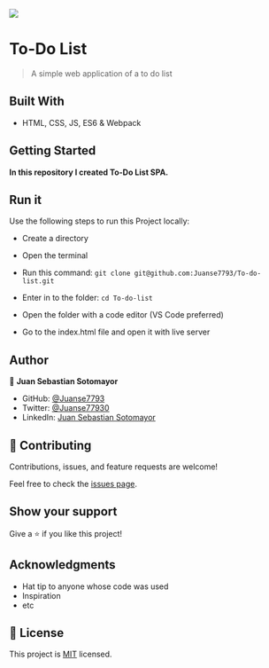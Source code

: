 ![](https://img.shields.io/badge/Microverse-blueviolet)

# To-Do List

> A simple web application of a to do list


## Built With

- HTML, CSS, JS, ES6 & Webpack


## Getting Started

**In this repository I created To-Do List SPA.**

## Run it

Use the following steps to run this Project locally:

- Create a directory

- Open the terminal

- Run this command:
`git clone git@github.com:Juanse7793/To-do-list.git`

- Enter in to the folder:
`cd To-do-list`

- Open the folder with a code editor (VS Code preferred)

- Go to the index.html file and open it with live server



## Author

👤 **Juan Sebastian Sotomayor**

- GitHub: [@Juanse7793](https://github.com/Juanse7793)
- Twitter: [@Juanse77930](https://twitter.com/Juanse77930)
- LinkedIn: [Juan Sebastian Sotomayor](https://linkedin.com/in/juan-sebastian-sotomayor-2bb395198)


## 🤝 Contributing

Contributions, issues, and feature requests are welcome!

Feel free to check the [issues page](../../issues/).

## Show your support

Give a ⭐️ if you like this project!

## Acknowledgments

- Hat tip to anyone whose code was used
- Inspiration
- etc


## 📝 License

This project is [MIT](./MIT.md) licensed.
